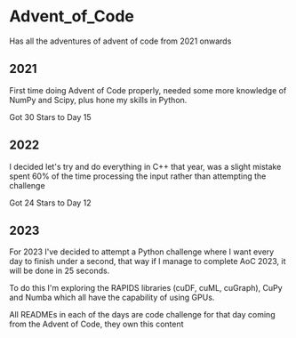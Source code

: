 # Advent_of_Code
Has all the adventures of advent of code from 2021 onwards

## 2021

First time doing Advent of Code properly, needed some more knowledge of NumPy and Scipy, plus hone my skills in Python.

Got 30 Stars to Day 15

## 2022

I decided let's try and do everything in C++ that year, was a slight mistake spent 60% of the time processing the input rather than attempting the challenge

Got 24 Stars to Day 12

## 2023

For 2023 I've decided to attempt a Python challenge where I want every day to finish under a second, that way if I manage to complete AoC 2023, it will be done in 25 seconds.

To do this I'm exploring the RAPIDS libraries (cuDF, cuML, cuGraph), CuPy and Numba which all have the capability of using GPUs. 


All READMEs in each of the days are code challenge for that day coming from the Advent of Code, they own this content
